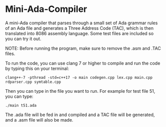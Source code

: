 # Mini-Ada-Compiler
A mini-Ada compiler that parses through a small set of Ada grammar rules of an Ada file and generates a Three Address Code (TAC), which is then translated into 8086 assembly language.
Some test files are included so you can try it out.


NOTE: Before running the program, make sure to remove the .asm and .TAC files.

To run the code, you can use clang 7 or higher to compile and run the code by typing this on your terminal:

    clang++-7 -pthread -std=c++17 -o main codegen.cpp lex.cpp main.cpp rdparser.cpp symtable.cpp
 
 Then you can type in the file you want to run. For example for test file 51, you can type:
 
    ./main t51.ada
 
 The .ada file will be fed in and compiled and a TAC file will be generated, and a .asm file will also be made.
 
 
